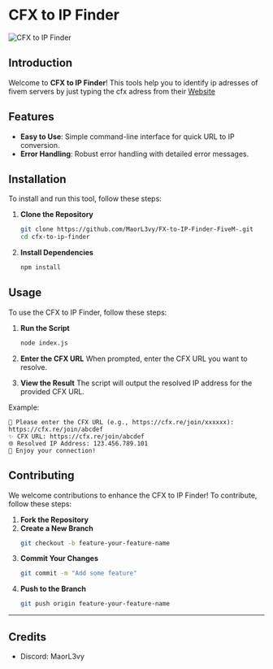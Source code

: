 # CFX to IP Finder

![CFX to IP Finder](https://img.shields.io/badge/CFX%20to%20IP%20Finder-Node.js-brightgreen)

## Introduction

Welcome to **CFX to IP Finder**! This tools help you to identify ip adresses of fivem servers by just typing the cfx adress from their [Website](https://servers.fivem.net)

## Features

- **Easy to Use**: Simple command-line interface for quick URL to IP conversion.
- **Error Handling**: Robust error handling with detailed error messages.

## Installation

To install and run this tool, follow these steps:

1. **Clone the Repository**
   ```bash
   git clone https://github.com/MaorL3vy/FX-to-IP-Finder-FiveM-.git
   cd cfx-to-ip-finder
   ```

2. **Install Dependencies**
   ```bash
   npm install
   ```

## Usage

To use the CFX to IP Finder, follow these steps:

1. **Run the Script**
   ```bash
   node index.js
   ```

2. **Enter the CFX URL**
   When prompted, enter the CFX URL you want to resolve.

3. **View the Result**
   The script will output the resolved IP address for the provided CFX URL.

Example:
```
🔗 Please enter the CFX URL (e.g., https://cfx.re/join/xxxxxx): https://cfx.re/join/abcdef
✨ CFX URL: https://cfx.re/join/abcdef
🌐 Resolved IP Address: 123.456.789.101
🎉 Enjoy your connection!
```

## Contributing

We welcome contributions to enhance the CFX to IP Finder! To contribute, follow these steps:

1. **Fork the Repository**
2. **Create a New Branch**
   ```bash
   git checkout -b feature-your-feature-name
   ```
3. **Commit Your Changes**
   ```bash
   git commit -m "Add some feature"
   ```
4. **Push to the Branch**
   ```bash
   git push origin feature-your-feature-name
   ```


---

## Credits

- Discord: MaorL3vy
